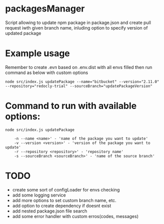 # packagesManager
Script allowing to update npm package in package.json and create pull request iwth given branch name, inluding option to specify version of updated package

# Example usage

Remember to create .evn based on .env.dist with all envs filled then run command as below with custom options

`node src/index.js updatePackage --name="bitbucket" --version="2.11.0" --repository="redocly-trial" --sourceBranch="updatePackageVersion"`


# Command to run with available options:

```Command:
node src/index.js updatePackage
```

```Options:
    -n --name <name>' - 'name of the package you want to update'
    -v --version <version>' - 'version of the package you want to update'
    -r --repository <repository>' - 'repository name'
    -s --sourceBranch <sourceBranch>' - 'name of the source branch'
```

# TODO
* create some sort of configLoader for envs checking
* add some logging service
* add more options to set custom branch name, etc.
* add option to create dependency if doesnt exist
* add nested package.json file search
* add some error handler with custom erros(codes, messages)
